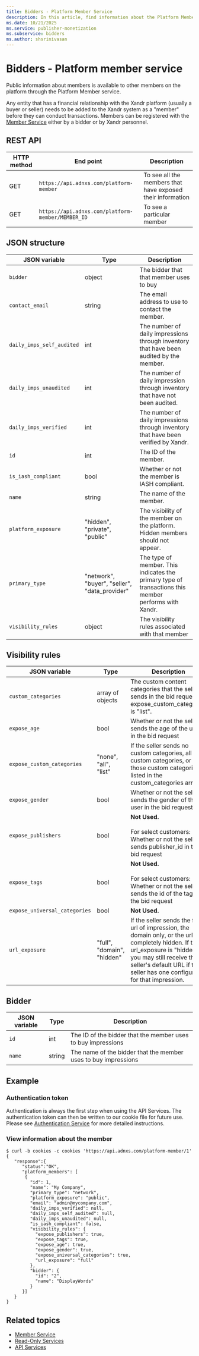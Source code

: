 ```yaml
---
title: Bidders - Platform Member Service
description: In this article, find information about the Platform Member service and the variables associated with it along with an example.
ms.date: 10/21/2025
ms.service: publisher-monetization
ms.subservice: bidders
ms.author: shsrinivasan
---
```


# Bidders - Platform member service

Public information about members is available to other members on the platform through the Platform Member service.

Any entity that has a financial relationship with the Xandr platform (usually a buyer or seller) needs to be added to the Xandr system as a "member" before they can conduct transactions. Members can be registered with the [Member Service](member-service.md) either by a bidder or by Xandr personnel.

## REST API

| HTTP method | End point | Description |
|---|---|---|
| GET  | `https://api.adnxs.com/platform-member` | To see all the members that have exposed their information |
| GET | `https://api.adnxs.com/platform-member/MEMBER_ID` | To see a particular member |

## JSON structure

| JSON variable | Type | Description |
|---|---|---|
| `bidder` | object | The bidder that that member uses to buy |
| `contact_email` | string | The email address to use to contact the member. |
| `daily_imps_self_audited` | int | The number of daily impressions through inventory that have been audited by the member. |
| `daily_imps_unaudited` | int | The number of daily impression through inventory that have not been audited. |
| `daily_imps_verified` | int | The number of daily impressions through inventory that have been verified by Xandr. |
| `id` | int | The ID of the member. |
| `is_iash_compliant` | bool | Whether or not the member is IASH compliant. |
| `name` | string | The name of the member. |
| `platform_exposure` | "hidden", "private", "public" | The visibility of the member on the platform. Hidden members should not appear. |
| `primary_type` | "network", "buyer", "seller", "data_provider" | The type of member. This indicates the primary type of transactions this member performs with Xandr. |
| `visibility_rules` | object | The visibility rules associated with that member |

## Visibility rules

| JSON variable | Type | Description |
|---|---|---|
| `custom_categories` | array of objects | The custom content categories that the seller sends in the bid request, if expose_custom_categories is "list". |
| `expose_age` | bool | Whether or not the seller sends the age of the user in the bid request |
| `expose_custom_categories` | "none", "all", "list" | If the seller sends no custom categories, all custom categories, or only those custom categories listed in the custom_categories array. |
| `expose_gender` | bool | Whether or not the seller sends the gender of the user in the bid request |
| `expose_publishers` | bool | **Not Used.** <br><br> For select customers: Whether or not the seller sends publisher_id in the bid request  |
| `expose_tags` | bool | **Not Used.** <br><br> For select customers: Whether or not the seller sends the id of the tag in the bid request |
| `expose_universal_categories` | bool | **Not Used.** |
| `url_exposure` | "full", "domain", "hidden" | If the seller sends the full url of impression, the domain only, or the url is completely hidden. If the url_exposure is "hidden", you may still receive the seller's default URL if the seller has one configured for that impression. |

## Bidder

| JSON variable | Type | Description |
|---|---|---|
| `id` | int | The ID of the bidder that the member uses to buy impressions |
| `name` | string | The name of the bidder that the member uses to buy impressions |

## Example

### Authentication token

Authentication is always the first step when using the API Services. The authentication token can then be written to our cookie file for future use. Please see [Authentication Service](authentication-service.md) for more detailed instructions.

### View information about the member

```
$ curl -b cookies -c cookies 'https://api.adnxs.com/platform-member/1'
{
   "response":{
      "status":"OK",
      "platform_members": [
       {
         "id": 1,
         "name": "My Company",
         "primary_type": "network",
         "platform_exposure": "public",
         "email": "admin@mycompany.com",
         "daily_imps_verified": null,
         "daily_imps_self_audited": null,
         "daily_imps_unaudited": null,
         "is_iash_compliant": false,
         "visibility_rules": {
           "expose_publishers": true,
           "expose_tags": true,
           "expose_age": true,
           "expose_gender": true,
           "expose_universal_categories": true,
           "url_exposure": "full"
         },
         "bidder": {
           "id": "2",
           "name": "DisplayWords"
         }
      }]
   }
}
```

## Related topics

- [Member Service](member-service.md)
- [Read-Only Services](read-only-services.md)
- [API Services](api-services.md)
